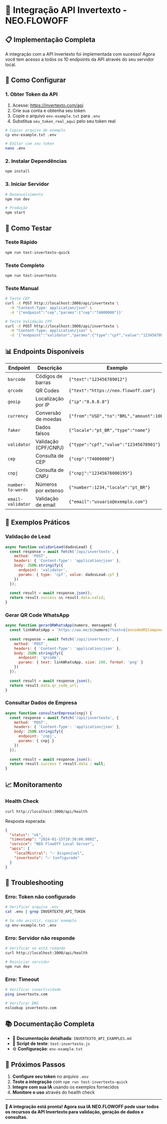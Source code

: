 # 🚀 Integração API Invertexto - NEO.FLOWOFF

## 📋 **Implementação Completa**

A integração com a API Invertexto foi implementada com sucesso! Agora você tem acesso a todos os 10 endpoints da API através do seu servidor local.

## 🔧 **Como Configurar**

### **1. Obter Token da API**
1. Acesse: https://invertexto.com/api
2. Crie sua conta e obtenha seu token
3. Copie o arquivo `env-example.txt` para `.env`
4. Substitua `seu_token_real_aqui` pelo seu token real

```bash
# Copiar arquivo de exemplo
cp env-example.txt .env

# Editar com seu token
nano .env
```

### **2. Instalar Dependências**
```bash
npm install
```

### **3. Iniciar Servidor**
```bash
# Desenvolvimento
npm run dev

# Produção
npm start
```

## 🧪 **Como Testar**

### **Teste Rápido**
```bash
npm run test-invertexto-quick
```

### **Teste Completo**
```bash
npm run test-invertexto
```

### **Teste Manual**
```bash
# Teste CEP
curl -X POST http://localhost:3000/api/invertexto \
  -H "Content-Type: application/json" \
  -d '{"endpoint":"cep","params":{"cep":"74000000"}}'

# Teste Validação CPF
curl -X POST http://localhost:3000/api/invertexto \
  -H "Content-Type: application/json" \
  -d '{"endpoint":"validator","params":{"type":"cpf","value":"12345678901"}}'
```

## 📊 **Endpoints Disponíveis**

| Endpoint | Descrição | Exemplo |
|----------|-----------|---------|
| `barcode` | Códigos de barras | `{"text":"123456789012"}` |
| `qrcode` | QR Codes | `{"text":"https://neo.flowoff.com"}` |
| `geoip` | Localização por IP | `{"ip":"8.8.8.8"}` |
| `currency` | Conversão de moedas | `{"from":"USD","to":"BRL","amount":100}` |
| `faker` | Dados falsos | `{"locale":"pt_BR","type":"name"}` |
| `validator` | Validação (CPF/CNPJ) | `{"type":"cpf","value":"12345678901"}` |
| `cep` | Consulta de CEP | `{"cep":"74000000"}` |
| `cnpj` | Consulta de CNPJ | `{"cnpj":"12345678000195"}` |
| `number-to-words` | Números por extenso | `{"number":1234,"locale":"pt_BR"}` |
| `email-validator` | Validação de email | `{"email":"usuario@exemplo.com"}` |

## 🎯 **Exemplos Práticos**

### **Validação de Lead**
```javascript
async function validarLead(dadosLead) {
  const response = await fetch('/api/invertexto', {
    method: 'POST',
    headers: { 'Content-Type': 'application/json' },
    body: JSON.stringify({
      endpoint: 'validator',
      params: { type: 'cpf', value: dadosLead.cpf }
    })
  });
  
  const result = await response.json();
  return result.success && result.data.valid;
}
```

### **Gerar QR Code WhatsApp**
```javascript
async function gerarQRWhatsApp(numero, mensagem) {
  const linkWhatsApp = `https://wa.me/${numero}?text=${encodeURIComponent(mensagem)}`;
  
  const response = await fetch('/api/invertexto', {
    method: 'POST',
    headers: { 'Content-Type': 'application/json' },
    body: JSON.stringify({
      endpoint: 'qrcode',
      params: { text: linkWhatsApp, size: 200, format: 'png' }
    })
  });
  
  const result = await response.json();
  return result.data.qr_code_url;
}
```

### **Consultar Dados de Empresa**
```javascript
async function consultarEmpresa(cnpj) {
  const response = await fetch('/api/invertexto', {
    method: 'POST',
    headers: { 'Content-Type': 'application/json' },
    body: JSON.stringify({
      endpoint: 'cnpj',
      params: { cnpj }
    })
  });
  
  const result = await response.json();
  return result.success ? result.data : null;
}
```

## 📈 **Monitoramento**

### **Health Check**
```bash
curl http://localhost:3000/api/health
```

Resposta esperada:
```json
{
  "status": "ok",
  "timestamp": "2024-01-15T10:30:00.000Z",
  "service": "NEO FlowOff Local Server",
  "apis": {
    "localMistral": "✅ Disponível",
    "invertexto": "✅ Configurado"
  }
}
```

## 🚨 **Troubleshooting**

### **Erro: Token não configurado**
```bash
# Verificar arquivo .env
cat .env | grep INVERTEXTO_API_TOKEN

# Se não existir, copiar exemplo
cp env-example.txt .env
```

### **Erro: Servidor não responde**
```bash
# Verificar se está rodando
curl http://localhost:3000/api/health

# Reiniciar servidor
npm run dev
```

### **Erro: Timeout**
```bash
# Verificar conectividade
ping invertexto.com

# Verificar DNS
nslookup invertexto.com
```

## 📚 **Documentação Completa**

- 📖 **Documentação detalhada**: `INVERTEXTO_API_EXAMPLES.md`
- 🧪 **Script de teste**: `test-invertexto.js`
- ⚙️ **Configuração**: `env-example.txt`

## 🎉 **Próximos Passos**

1. **Configure seu token** no arquivo `.env`
2. **Teste a integração** com `npm run test-invertexto-quick`
3. **Integre com sua IA** usando os exemplos fornecidos
4. **Monitore o uso** através do health check

---

**🚀 A integração está pronta! Agora sua IA NEO.FLOWOFF pode usar todos os recursos da API Invertexto para validação, geração de dados e consultas.**
